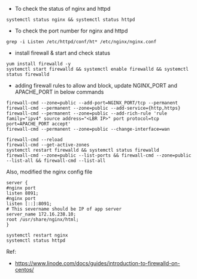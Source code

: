 * To check the status of nginx and httpd
```
systemctl status nginx && systemctl status httpd
```

* To check the port number for nginx and httpd
```
grep -i Listen /etc/httpd/conf/ht* /etc/nginx/nginx.conf
```

* install firewall & start and check status
```
yum install firewalld -y
systemctl start firewalld && systemctl enable firewalld && systemctl status firewalld
```


* adding firewall rules to allow and block, update NGINX_PORT and APACHE_PORT in below commands
```
firewall-cmd --zone=public --add-port=NGINX_PORT/tcp --permanent
firewall-cmd --permanent --zone=public --add-service={http,https}
firewall-cmd --permanent --zone=public --add-rich-rule 'rule family="ipv4" source address="<LBR IP>" port protocol=tcp port=APACHE_PORT accept'
firewall-cmd --permanent --zone=public --change-interface=wan

firewall-cmd --reload
firewall-cmd --get-active-zones
systemctl restart firewalld && systemctl status firewalld
firewall-cmd --zone=public --list-ports && firewall-cmd --zone=public --list-all && firewall-cmd --list-all
```

Also, modified the nginx config file
```
server {
#nginx port
listen 8091;
#nginx port
listen [::]:8091;
# This severname should be IP of app server
server_name 172.16.238.10;
root /usr/share/nginx/html;
}

systemctl restart nginx
systemctl status httpd
```
Ref:
* https://www.linode.com/docs/guides/introduction-to-firewalld-on-centos/
